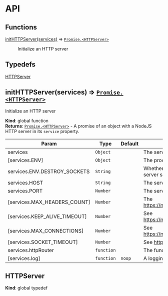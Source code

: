 # API
## Functions

<dl>
<dt><a href="#initHTTPServer">initHTTPServer(services)</a> ⇒ <code><a href="#HTTPServer">Promise.&lt;HTTPServer&gt;</a></code></dt>
<dd><p>Initialize an HTTP server</p>
</dd>
</dl>

## Typedefs

<dl>
<dt><a href="#HTTPServer">HTTPServer</a></dt>
<dd></dd>
</dl>

<a name="initHTTPServer"></a>

## initHTTPServer(services) ⇒ [<code>Promise.&lt;HTTPServer&gt;</code>](#HTTPServer)
Initialize an HTTP server

**Kind**: global function  
**Returns**: [<code>Promise.&lt;HTTPServer&gt;</code>](#HTTPServer) - A promise of an object with a NodeJS HTTP server
 in its `service` property.  

| Param | Type | Default | Description |
| --- | --- | --- | --- |
| services | <code>Object</code> |  | The services the server depends on |
| [services.ENV] | <code>Object</code> |  | The process environment variables |
| services.ENV.DESTROY_SOCKETS | <code>String</code> |  | Whether the server sockets whould be destroyed or if the  server should wait while sockets are kept alive |
| services.HOST | <code>String</code> |  | The server host |
| services.PORT | <code>Number</code> |  | The server port |
| [services.MAX_HEADERS_COUNT] | <code>Number</code> |  | The https://nodejs.org/api/http.html#http_server_maxheaderscount |
| [services.KEEP_ALIVE_TIMEOUT] | <code>Number</code> |  | See https://nodejs.org/api/http.html#http_server_keepalivetimeout |
| [services.MAX_CONNECTIONS] | <code>Number</code> |  | See https://nodejs.org/api/net.html#net_server_maxconnections |
| [services.SOCKET_TIMEOUT] | <code>Number</code> |  | See https://nodejs.org/api/http.html#http_server_timeout |
| services.httpRouter | <code>function</code> |  | The function to run with the req/res tuple |
| [services.log] | <code>function</code> | <code>noop</code> | A logging function |

<a name="HTTPServer"></a>

## HTTPServer
**Kind**: global typedef  
